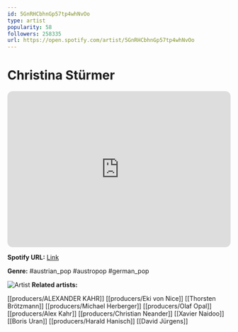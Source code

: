 ```yaml
---
id: 5GnRHCbhnGp57tp4whNvOo
type: artist
popularity: 58
followers: 258335
url: https://open.spotify.com/artist/5GnRHCbhnGp57tp4whNvOo
---
```

# Christina Stürmer

<iframe style="border-radius:12px" src="https://open.spotify.com/embed/artist/5GnRHCbhnGp57tp4whNvOo" width="100%" height="352" frameBorder="0" allowfullscreen="" allow="autoplay; clipboard-write; encrypted-media; fullscreen; picture-in-picture" loading="lazy"></iframe>

**Spotify URL:** [Link](https://open.spotify.com/artist/5GnRHCbhnGp57tp4whNvOo)

**Genre:**  #austrian_pop #austropop #german_pop

![Artist](https://i.scdn.co/image/ab6761610000e5eb12c9c3b2b1d9fcbf0c6c99d6)
**Related artists:**

[[producers/ALEXANDER KAHR]]
[[producers/Eki von Nice]]
[[Thorsten Brötzmann]]
[[producers/Michael Herberger]]
[[producers/Olaf Opal]]
[[producers/Alex Kahr]]
[[producers/Christian Neander]]
[[Xavier Naidoo]]
[[Boris Uran]]
[[producers/Harald Hanisch]]
[[David Jürgens]]
